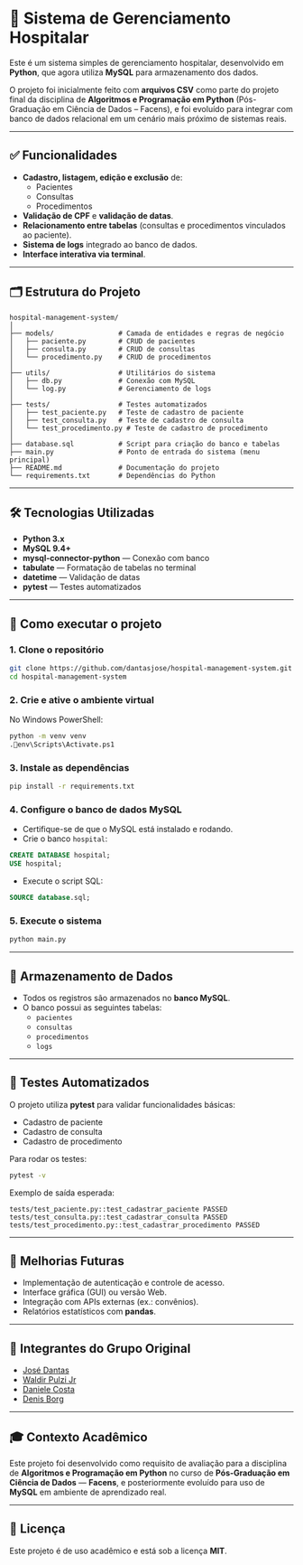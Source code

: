 # 🏥 Sistema de Gerenciamento Hospitalar

Este é um sistema simples de gerenciamento hospitalar, desenvolvido em **Python**, que agora utiliza **MySQL** para armazenamento dos dados.  

O projeto foi inicialmente feito com **arquivos CSV** como parte do projeto final da disciplina de **Algoritmos e Programação em Python** (Pós-Graduação em Ciência de Dados – Facens), e foi evoluído para integrar com banco de dados relacional em um cenário mais próximo de sistemas reais.

---

## ✅ Funcionalidades

- **Cadastro, listagem, edição e exclusão** de:
  - Pacientes
  - Consultas
  - Procedimentos
- **Validação de CPF** e **validação de datas**.
- **Relacionamento entre tabelas** (consultas e procedimentos vinculados ao paciente).
- **Sistema de logs** integrado ao banco de dados.
- **Interface interativa via terminal**.

---

## 🗂️ Estrutura do Projeto

```
hospital-management-system/
│
├── models/                # Camada de entidades e regras de negócio
│   ├── paciente.py        # CRUD de pacientes
│   ├── consulta.py        # CRUD de consultas
│   └── procedimento.py    # CRUD de procedimentos
│
├── utils/                 # Utilitários do sistema
│   ├── db.py              # Conexão com MySQL
│   └── log.py             # Gerenciamento de logs
│
├── tests/                 # Testes automatizados
│   ├── test_paciente.py   # Teste de cadastro de paciente
│   ├── test_consulta.py   # Teste de cadastro de consulta
│   └── test_procedimento.py # Teste de cadastro de procedimento
│
├── database.sql           # Script para criação do banco e tabelas
├── main.py                # Ponto de entrada do sistema (menu principal)
├── README.md              # Documentação do projeto
└── requirements.txt       # Dependências do Python
```

---

## 🛠️ Tecnologias Utilizadas

- **Python 3.x**
- **MySQL 9.4+**
- **mysql-connector-python** — Conexão com banco
- **tabulate** — Formatação de tabelas no terminal
- **datetime** — Validação de datas
- **pytest** — Testes automatizados

---

## 🚀 Como executar o projeto

### 1. Clone o repositório
```bash
git clone https://github.com/dantasjose/hospital-management-system.git
cd hospital-management-system
```

### 2. Crie e ative o ambiente virtual
No Windows PowerShell:
```bash
python -m venv venv
.env\Scripts\Activate.ps1
```

### 3. Instale as dependências
```bash
pip install -r requirements.txt
```

### 4. Configure o banco de dados MySQL
- Certifique-se de que o MySQL está instalado e rodando.  
- Crie o banco `hospital`:
```sql
CREATE DATABASE hospital;
USE hospital;
```
- Execute o script SQL:
```sql
SOURCE database.sql;
```

### 5. Execute o sistema
```bash
python main.py
```

---

## 📁 Armazenamento de Dados

- Todos os registros são armazenados no **banco MySQL**.  
- O banco possui as seguintes tabelas:
  - `pacientes`
  - `consultas`
  - `procedimentos`
  - `logs`

---

## 🧪 Testes Automatizados

O projeto utiliza **pytest** para validar funcionalidades básicas:

- Cadastro de paciente
- Cadastro de consulta
- Cadastro de procedimento

Para rodar os testes:
```bash
pytest -v
```

Exemplo de saída esperada:
```
tests/test_paciente.py::test_cadastrar_paciente PASSED
tests/test_consulta.py::test_cadastrar_consulta PASSED
tests/test_procedimento.py::test_cadastrar_procedimento PASSED
```

---

## 📌 Melhorias Futuras

- Implementação de autenticação e controle de acesso.  
- Interface gráfica (GUI) ou versão Web.  
- Integração com APIs externas (ex.: convênios).  
- Relatórios estatísticos com **pandas**.  

---

## 👥 Integrantes do Grupo Original

- [José Dantas](https://github.com/dantasjose)  
- [Waldir Pulzi Jr](https://github.com/waldirpulzijr)  
- [Daniele Costa](https://github.com/danycosta40)  
- [Denis Borg](https://github.com/denisborg)  

---

## 🎓 Contexto Acadêmico

Este projeto foi desenvolvido como requisito de avaliação para a disciplina de **Algoritmos e Programação em Python** no curso de **Pós-Graduação em Ciência de Dados** — **Facens**, e posteriormente evoluído para uso de **MySQL** em ambiente de aprendizado real.

---

## 📄 Licença

Este projeto é de uso acadêmico e está sob a licença **MIT**.
